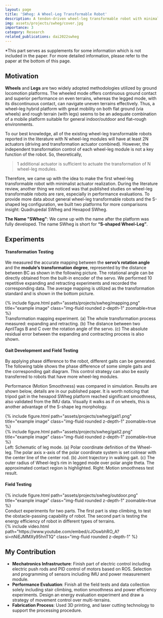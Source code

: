 ```yaml
---
layout: page
title: 'SWheg: A Wheel-Leg Transformable Robot'
description: A tendon-driven wheel-leg transformable robot with minimalist actuator realization.
img: assets/projects/swheg/cover.jpg
importance: 3
category: Research
related_publications: dai2022swheg
---
```


*This part serves as supplements for some information which is not included in the paper. For more detailed information, please refer to the paper at the bottom of this page.

## Motivation
**Wheels** and **Legs** are two widely adopted methodologies utilized by ground locomotion platforms. The wheeled mode offers continuous ground contact and superior performance on even terrains, whereas the legged mode, with its discontinuous contact, can navigate uneven terrains effectively. Thus, a wheel–leg hybrid platform with great mobility on both flat ground (via wheels) and rough terrain (with legs) seems to be an adequate combination of a mobile platform suitable for general indoor/outdoor and flat–rough environments.

To our best knowledge, all of the existing wheel-leg transformable robots reported in the literature with N wheel-leg modules will have at least 2N actuators (driving and transformation actuator combined). However, the independent transformation control of each wheel-leg module is not a key function of the robot. So, theoretically,

> 1 additional actuator is sufficient to actuate the transformation of N wheel-leg modules.

Therefore, we came up with the idea to make the first wheel-leg transformable robot with minimalist actuator realization. During the literature review, another thing we noticed was that published studies on wheel-leg transformable robots are rare, especially in performance evaluations. To provide more data about general wheel-leg transformable robots and the S-shaped leg configuration, we built two platforms for more comparisons insight: Quadrupedal SWheg and Hexapod SWheg.

**The Name "SWheg"**: 
We came up with the name after the platform was fully developed.  The name SWheg is short for **“S-shaped Wheel-Leg”**.


## Experiments

#### Transformation Testing
We measured the accurate mapping between the **servo’s rotation angle** and the **module’s transformation degree**, represented by the distance between BC as shown in the following picture. 
The rotational angle can be directly obtained from the built-in encoder of the servo. We performed 10 repetitive expanding and retracting experiments and recorded the corresponding data. The average mapping is utilized as the transformation standard and is shown in the bottom picture.

<div class="row justify-content-sm-center">
    <div class="col-sm mt-3 mt-md-0">
        {% include figure.html path="assets/projects/swheg/mapping.png" title="example image" class="img-fluid rounded z-depth-1" zoomable=true %}
    </div>
</div>
<div class="caption">
    Transformation mapping experiment. (a) The whole transformation process measured: expanding and retracting. (b) The distance between two AprilTags B and C over the rotation angle of the servo. (c) The absolute residual error between the expanding and contracting process is also shown.
</div>

#### Gait Development and Field Testing
By applying phase difference to the robot, different gaits can be generated. The following table shows the phase difference of some simple gaits and the corresponding gait diagram. This control strategy can also be easily transferred to robots that have more wheel-leg modules.

Performance (Motion Smoothness) was compared in simulation. Results are shown below, details are in our published paper. It is worth noticing that tripod gait in the hexapod SWheg platform reached significant smoothness, also validated from the IMU data. Visually it walks as if on wheels, this is another advantage of the S-shape leg morphology.

<div class="row justify-content-sm-center">
    <div class="col-sm mt-3 mt-md-0">
        {% include figure.html path="assets/projects/swheg/gait1.png" title="example image" class="img-fluid rounded z-depth-1" zoomable=true %}
    </div>
    <div class="col-sm mt-3 mt-md-0">
        {% include figure.html path="assets/projects/swheg/gait2.png" title="example image" class="img-fluid rounded z-depth-1" zoomable=true %}
    </div>
</div>
<div class="caption">
    Left: Schematic of leg mode. (a) Polar coordinate definition of the Wheel-leg. The polar axis x-axis of the polar coordinate system is set colinear with the center line of the center rod. (b) Joint trajectory in walking gait. (c) The outer radius of Wheel-leg’s rim in legged mode over polar angle theta. The approximated contact region is highlighted. Right: Motion smoothness test result.
</div>

#### Field Testing
<div class="row justify-content-sm-center">
    <div class="col-sm mt-3 mt-md-0">
        {% include figure.html path="assets/projects/swheg/outdoor.png" title="example image" class="img-fluid rounded z-depth-1" zoomable=true %}
    </div>
</div>
<div class="caption">
    Conduct experiments for two parts. The first part is step climbing, to test the obstacle-passing capability of robot. The second part is testing the energy efficiency of robot in different types of terrains.
</div>


<div class="row">
    <div class="col-sm mt-3 mt-md-0">
        {% include video.html path="https://www.youtube.com/embed/cJOswbhRO_A?si=nNiEJMMXy95hnT1Q" class="img-fluid rounded z-depth-1" %}
    </div>
</div>

## My Contribution
+ **Mechatronics Infrastructure**: Finish part of electric control including electric push rods and PID control
of motors based on ROS. Selection and programming of sensors including IMU and power measurement
module.
+ **Performance Evaluation**: Finish all the field tests and data collection solely including stair climbing,
motion smoothness and power efficiency experiments. Design an energy evaluation experiment and draw
a strategy of movement control over multi-terrains.
+ **Fabrication Process**: Used 3D printing, and laser cutting technology to support the processing procedure.
